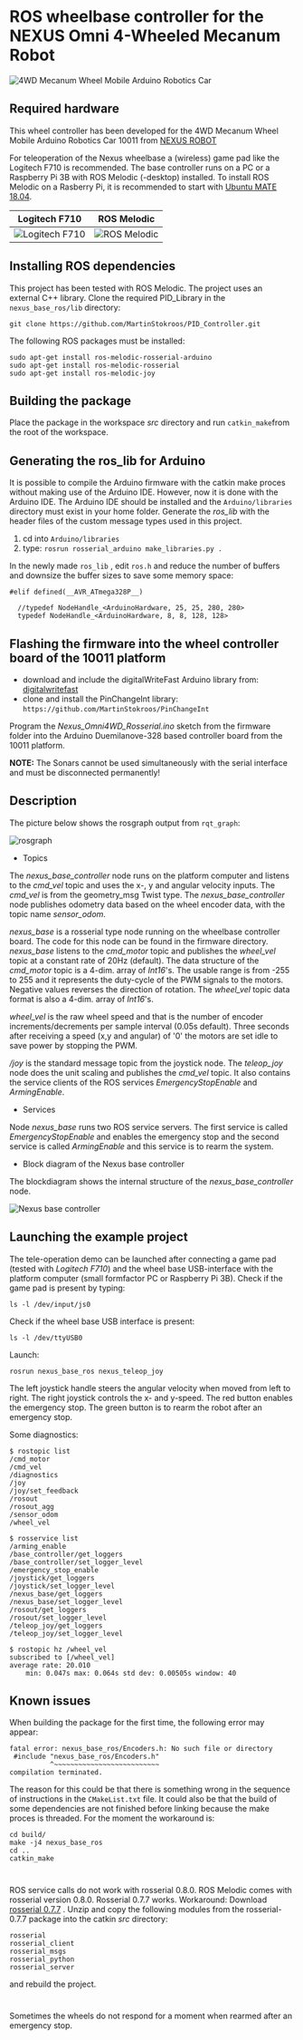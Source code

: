 # ROS wheelbase controller for the NEXUS Omni 4-Wheeled Mecanum Robot

![4WD Mecanum Wheel Mobile Arduino Robotics Car](4WD_Mecanum_Wheel_Robotics_Car.jpg  "4WD Mecanum Wheel Mobile Arduino Robotics Car")

## Required hardware
This wheel controller has been developed for the 4WD Mecanum Wheel Mobile Arduino Robotics Car 10011 from [NEXUS ROBOT](https://www.nexusrobot.com/product/4wd-mecanum-wheel-mobile-arduino-robotics-car-10011.html)

For teleoperation of the Nexus wheelbase a (wireless) game pad like the Logitech F710 is recommended. The base controller runs on a PC or a Raspberry Pi 3B with ROS Melodic (-desktop) installed. To install  ROS Melodic on a Rasberry Pi, it is recommended to start with [Ubuntu MATE 18.04](https://ubuntu-mate.org/).

Logitech F710 | ROS Melodic
------------- | -----------
![Logitech F710](Logitech_F710.jpg  "Logitech F710") | ![ROS Melodic](Melodic.jpg  "ROS Melodic") 

## Installing ROS dependencies
This project has been tested with ROS Melodic. The project uses an external C++ library. Clone the required PID_Library in the `nexus_base_ros/lib` directory:

 `git clone https://github.com/MartinStokroos/PID_Controller.git`
 
 The following ROS packages must be installed:

``` 
sudo apt-get install ros-melodic-rosserial-arduino
sudo apt-get install ros-melodic-rosserial
sudo apt-get install ros-melodic-joy
```

## Building the package
Place the package in the workspace *src* directory and run `catkin_make`from the root of the workspace.

## Generating the ros_lib for Arduino
It is possible to compile the Arduino firmware with the catkin make proces without making use of the Arduino IDE. However, now it is done with the Arduino IDE.
The Arduino IDE should be installed and the `Arduino/libraries` directory must exist in your home folder.
Generate the *ros_lib* with the header files of the custom message types used in this project.

1. cd into `Arduino/libraries`
2. type: `rosrun rosserial_arduino make_libraries.py .`

In the newly made `ros_lib` , edit `ros.h` and reduce the number of buffers and downsize the buffer sizes to save some memory space:

```
#elif defined(__AVR_ATmega328P__)

  //typedef NodeHandle_<ArduinoHardware, 25, 25, 280, 280> 
  typedef NodeHandle_<ArduinoHardware, 8, 8, 128, 128> 
```

## Flashing the firmware into the wheel controller board of the 10011 platform
* download and include the digitalWriteFast Arduino library from: [digitalwritefast](https://code.google.com/archive/p/digitalwritefast/downloads)
* clone and install the PinChangeInt library: `https://github.com/MartinStokroos/PinChangeInt`

Program the *Nexus_Omni4WD_Rosserial.ino* sketch from the firmware folder into the Arduino  Duemilanove-328 based controller board from the 10011 platform.

**NOTE:** The Sonars cannot be used simultaneously with the serial interface and must be disconnected permanently!

## Description
The picture below shows the rosgraph output from `rqt_graph`:

![rosgraph](rosgraph.png  "rosgraph")

* Topics

The *nexus_base_controller* node runs on the platform computer and listens to the *cmd_vel* topic and uses the x-, y and angular velocity inputs. The *cmd_vel* is from the geometry_msg Twist  type.
The *nexus_base_controller* node publishes odometry data based on the wheel encoder data, with the topic name *sensor_odom*.

*nexus_base* is a rosserial type node running on the wheelbase controller board. The code for this node can be found in the firmware directory. *nexus_base* listens to the *cmd_motor* topic and publishes the *wheel_vel* topic at a constant rate of 20Hz (default).
The data structure of the *cmd_motor* topic is a 4-dim. array of *Int16*'s. The usable range is from -255 to 255 and it represents the duty-cycle of the PWM signals to the motors. Negative values  reverses the direction of rotation.
The *wheel_vel* topic data format is also a 4-dim. array of *Int16*'s.
 
*wheel_vel* is the raw wheel speed and that is the number of encoder increments/decrements per sample interval (0.05s default).
Three seconds after receiving a speed (x,y and angular) of '0' the motors are set idle to save power by stopping the PWM.

*/joy* is the standard message topic from the joystick node. The *teleop_joy* node does the unit scaling and publishes the *cmd_vel* topic. It also contains the service clients of the ROS services *EmergencyStopEnable* and *ArmingEnable*.

* Services

Node *nexus_base* runs two ROS service servers. The first service is called *EmergencyStopEnable* and enables the emergency stop and the second service is called *ArmingEnable* and this service is to rearm the system.

* Block diagram of the Nexus base controller

The blockdiagram shows the internal structure of the *nexus_base_controller* node.

![Nexus base controller](base_controller_block_diagram.png  "Nexus base controller")

## Launching the example project
The tele-operation demo can be launched after connecting a game pad (tested with *Logitech F710*) and the wheel base USB-interface with the platform computer (small formfactor PC or Raspberry Pi 3B). Check if the game pad is present by typing:

`ls -l /dev/input/js0`

Check if the wheel base USB interface is present: 

`ls -l /dev/ttyUSB0`

Launch:

`rosrun nexus_base_ros nexus_teleop_joy `

The left joystick handle steers the angular velocity when moved from left to right. The right joystick controls the x- and y-speed.
The red button enables the emergency stop. The green button is to rearm the robot after an emergency stop.

Some diagnostics:

```
$ rostopic list
/cmd_motor
/cmd_vel
/diagnostics
/joy
/joy/set_feedback
/rosout
/rosout_agg
/sensor_odom
/wheel_vel

$ rosservice list
/arming_enable
/base_controller/get_loggers
/base_controller/set_logger_level
/emergency_stop_enable
/joystick/get_loggers
/joystick/set_logger_level
/nexus_base/get_loggers
/nexus_base/set_logger_level
/rosout/get_loggers
/rosout/set_logger_level
/teleop_joy/get_loggers
/teleop_joy/set_logger_level

$ rostopic hz /wheel_vel 
subscribed to [/wheel_vel]
average rate: 20.010
	min: 0.047s max: 0.064s std dev: 0.00505s window: 40
```

## Known issues
When building the package for the first time, the following error may appear:

```
fatal error: nexus_base_ros/Encoders.h: No such file or directory
 #include "nexus_base_ros/Encoders.h"
          ^~~~~~~~~~~~~~~~~~~~~~~~~~~
compilation terminated.
```

The reason for this could be that there is something wrong in the sequence of instructions in the `CMakeList.txt` file. It could also be that the build of some dependencies are not finished before linking because the make proces is threaded. For the moment the workaround is:

```
cd build/
make -j4 nexus_base_ros
cd ..
catkin_make
```

#

ROS service calls do not work with rosserial 0.8.0. ROS Melodic comes with rosserial version 0.8.0. Rosserial 0.7.7 works. Workaround:
Download [rosserial 0.7.7](https://repology.org/project/rosserial/packages) . Unzip and copy the following modules from the rosserial-0.7.7 package into the catkin *src* directory:

```
rosserial
rosserial_client
rosserial_msgs
rosserial_python
rosserial_server
``` 

and rebuild the project.

#

Sometimes the wheels do not respond for a moment when rearmed after an emergency stop.
 